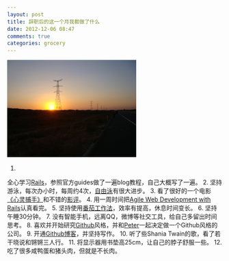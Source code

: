 ```yaml
---
layout: post
title: 辞职后的这一个月我都做了什么
date: 2012-12-06 08:47
comments: true
categories: grocery
---
```


<img src="/images/sun_down.jpg" alt="who_is_who" width=60% height=60% >

1.
全心学习[Rails](http://guides.rubyonrails.org/)，参照官方guides做了一遍blog教程，自己大概写了一遍。
2.
坚持游泳，每次办小时，每周约4次，[自由泳](http://v.youku.com/v_show/id_XMzA0Njk0MjY0.html)有很大进步。
3.
看了很好的一个电影[《心灵捕手》](http://movie.douban.com/subject/1292656/)和不错的[影评](http://movie.douban.com/review/1929689/)。
4. 
用一周时间把[Agile Web Development with Rails](http://book.douban.com/subject/4774858/)认真看完。
5. 
坚持使用[番茄工作法](http://pomotodo.com/index.php)，效率有提高，休息时间变长。
6. 
坚持午睡30分钟。
7. 
没有智能手机，远离QQ，微博等社交工具，给自己多留出时间思考。
8. 
喜欢并开始研究[Github](https://github.com/)风格，并和[Peter](http://happycasts.net/)一起决定做一个Github风格的公司。
9. 
开通[Github博客](http://luckyyang.github.com/)，并坚持写作。
10. 
听了些Shania Twain的歌，看了若干晓说和锵锵三人行。
11. 
将显示器用书垫高25cm，让自己的脖子舒服一些。
12. 
吃了很多咸鸭蛋和猪头肉，但就是不长肉。
